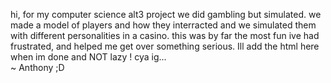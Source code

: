 hi, for my computer science alt3 project we did gambling but simulated. we made a model of players and how they interracted and we simulated them with different personalities in a casino.
this was by far the most fun ive had frustrated, and helped me get over something serious. Ill add the html here when im done and NOT lazy !
cya ig...          
~ Anthony ;D
